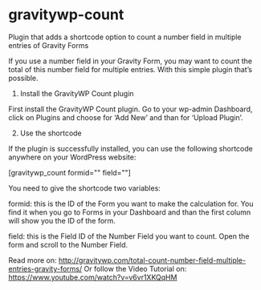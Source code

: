 # gravitywp-count
Plugin that adds a shortcode option to count a number field in multiple entries of Gravity Forms

If you use a number field in your Gravity Form, you may want to count the total of this number field for multiple entries. With this simple plugin that’s possible.

1. Install the GravityWP Count plugin

First install the GravityWP Count plugin. Go to your wp-admin Dashboard, click on Plugins and choose for ‘Add New’  and than for ‘Upload Plugin’.

2. Use the shortcode

If the plugin is successfully installed, you can use the following shortcode anywhere on your WordPress website:

[gravitywp_count formid="" field=""]

You need to give the shortcode two variables:

formid: this is the ID of the Form you want to make the calculation for. You find it when you go to Forms in your Dashboard and than the first column will show you the ID of the form.

field: this is the Field ID of the Number Field you want to count. Open the form and scroll to the Number Field.

Read more on: http://gravitywp.com/total-count-number-field-multiple-entries-gravity-forms/
Or follow the Video Tutorial on: https://www.youtube.com/watch?v=v6vr1XKQqHM
